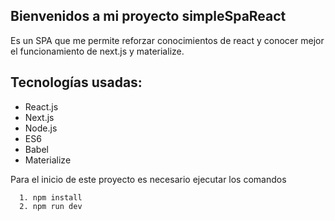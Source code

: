 ## Bienvenidos a mi proyecto simpleSpaReact

Es un SPA que me permite reforzar conocimientos de react y conocer mejor el funcionamiento de next.js y materialize.

 ## Tecnologías usadas:
  - React.js
  - Next.js
  - Node.js
  - ES6
  - Babel
  - Materialize

Para el inicio de este proyecto es necesario ejecutar los comandos
```
  1. npm install
  2. npm run dev
```
